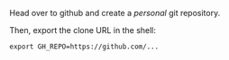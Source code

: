 Head over to github and create a _personal_ git repository.

Then, export the clone URL in the shell:

`export GH_REPO=https://github.com/...`